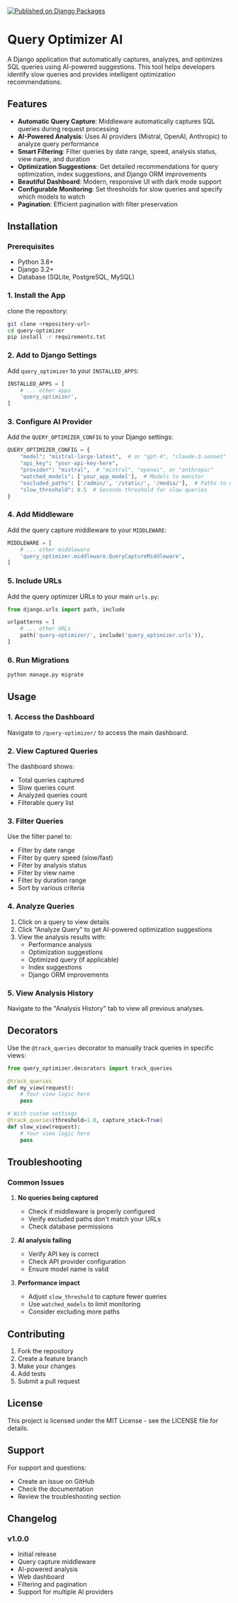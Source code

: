 [![Published on Django Packages](https://img.shields.io/badge/Published%20on-Django%20Packages-0c3c26)](https://djangopackages.org/packages/p/dj-query-optimizer/)

# Query Optimizer AI

A Django application that automatically captures, analyzes, and optimizes SQL queries using AI-powered suggestions. This tool helps developers identify slow queries and provides intelligent optimization recommendations.

## Features

- **Automatic Query Capture**: Middleware automatically captures SQL queries during request processing
- **AI-Powered Analysis**: Uses AI providers (Mistral, OpenAI, Anthropic) to analyze query performance
- **Smart Filtering**: Filter queries by date range, speed, analysis status, view name, and duration
- **Optimization Suggestions**: Get detailed recommendations for query optimization, index suggestions, and Django ORM improvements
- **Beautiful Dashboard**: Modern, responsive UI with dark mode support
- **Configurable Monitoring**: Set thresholds for slow queries and specify which models to watch
- **Pagination**: Efficient pagination with filter preservation


## Installation

### Prerequisites

- Python 3.8+
- Django 3.2+
- Database (SQLite, PostgreSQL, MySQL)

### 1. Install the App

clone the repository:

```bash
git clone <repository-url>
cd query-optimizer
pip install -r requirements.txt
```

### 2. Add to Django Settings

Add `query_optimizer` to your `INSTALLED_APPS`:

```python
INSTALLED_APPS = [
    # ... other apps
    'query_optimizer',
]
```

### 3. Configure AI Provider

Add the `QUERY_OPTIMIZER_CONFIG` to your Django settings:

```python
QUERY_OPTIMIZER_CONFIG = {
    "model": "mistral-large-latest",  # or "gpt-4", "claude-3-sonnet"
    "api_key": "your-api-key-here",
    "provider": "mistral",  # "mistral", "openai", or "anthropic"
    "watched_models": ['your_app_model'],  # Models to monitor
    "excluded_paths": ['/admin/', '/static/', '/media/'],  # Paths to exclude
    "slow_threshold": 0.5  # Seconds threshold for slow queries
}
```

### 4. Add Middleware

Add the query capture middleware to your `MIDDLEWARE`:

```python
MIDDLEWARE = [
    # ... other middleware
    'query_optimizer.middleware.QueryCaptureMiddleware',
]
```

### 5. Include URLs

Add the query optimizer URLs to your main `urls.py`:

```python
from django.urls import path, include

urlpatterns = [
    # ... other URLs
    path('query-optimizer/', include('query_optimizer.urls')),
]
```

### 6. Run Migrations

```bash
python manage.py migrate
```

## Usage

### 1. Access the Dashboard

Navigate to `/query-optimizer/` to access the main dashboard.

### 2. View Captured Queries

The dashboard shows:
- Total queries captured
- Slow queries count
- Analyzed queries count
- Filterable query list

### 3. Filter Queries

Use the filter panel to:
- Filter by date range
- Filter by query speed (slow/fast)
- Filter by analysis status
- Filter by view name
- Filter by duration range
- Sort by various criteria

### 4. Analyze Queries

1. Click on a query to view details
2. Click "Analyze Query" to get AI-powered optimization suggestions
3. View the analysis results with:
   - Performance analysis
   - Optimization suggestions
   - Optimized query (if applicable)
   - Index suggestions
   - Django ORM improvements

### 5. View Analysis History

Navigate to the "Analysis History" tab to view all previous analyses.

## Decorators

Use the `@track_queries` decorator to manually track queries in specific views:

```python
from query_optimizer.decorators import track_queries

@track_queries
def my_view(request):
    # Your view logic here
    pass

# With custom settings
@track_queries(threshold=1.0, capture_stack=True)
def slow_view(request):
    # Your view logic here
    pass
```

## Troubleshooting

### Common Issues

1. **No queries being captured**
   - Check if middleware is properly configured
   - Verify excluded paths don't match your URLs
   - Check database permissions

2. **AI analysis failing**
   - Verify API key is correct
   - Check API provider configuration
   - Ensure model name is valid

3. **Performance impact**
   - Adjust `slow_threshold` to capture fewer queries
   - Use `watched_models` to limit monitoring
   - Consider excluding more paths


## Contributing

1. Fork the repository
2. Create a feature branch
3. Make your changes
4. Add tests
5. Submit a pull request

## License

This project is licensed under the MIT License - see the LICENSE file for details.

## Support

For support and questions:
- Create an issue on GitHub
- Check the documentation
- Review the troubleshooting section

## Changelog

### v1.0.0
- Initial release
- Query capture middleware
- AI-powered analysis
- Web dashboard
- Filtering and pagination
- Support for multiple AI providers 